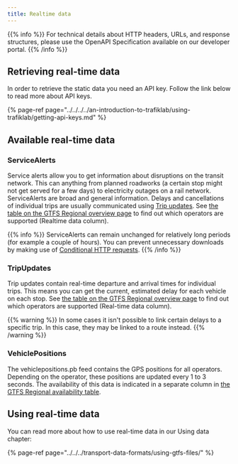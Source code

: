 ```yaml
---
title: Realtime data
---
```


{{% info %}} For technical details about HTTP headers, URLs, and response structures, please use the OpenAPI
Specification available on our developer portal. {{% /info %}}

## Retrieving real-time data

In order to retrieve the static data you need an API key. Follow the link below to read more about API keys.

{% page-ref page="../../../../an-introduction-to-trafiklab/using-trafiklab/getting-api-keys.md" %}

## Available real-time data

### ServiceAlerts

Service alerts allow you to get information about disruptions on the transit network. This can anything from planned
roadworks (a certain stop might not get served for a few days) to electricity outages on a rail network. ServiceAlerts
are broad and general information. Delays and cancellations of individual trips are usually communicated
using [Trip updates](gtfs-regional-realtime.md#tripupdates).
See [the table on the GTFS Regional overview page](./#which-operators-are-covered-by-this-dataset) to find out which
operators are supported (Realtime data column).

{{% info %}} ServiceAlerts can remain unchanged for relatively long periods (for example a couple of
hours). You can prevent unnecessary downloads by making use
of [Conditional HTTP requests](../../../../using-trafiklab-data/best-practices/conditional-get-requests.md). {{% 
/info %}}

### TripUpdates

Trip updates contain real-time departure and arrival times for individual trips. This means you can get the current,
estimated delay for each vehicle on each stop.
See [the table on the GTFS Regional overview page](./#which-operators-are-covered-by-this-dataset) to find out which
operators are supported (Real-time data column).

{{% warning %}} In some cases it isn't possible to link certain delays to a specific trip. In this case, they
may be linked to a route instead. {{% /warning %}}

### VehiclePositions

The vehiclepositions.pb feed contains the GPS positions for all operators. Depending on the operator, these positions
are updated every 1 to 3 seconds. The availability of this data is indicated in a separate column
in [the GTFS Regional availability table](./#which-operators-are-covered-by-this-dataset).

## Using real-time data

You can read more about how to use real-time data in our Using data chapter:

{% page-ref page="../../../transport-data-formats/using-gtfs-files/" %}
